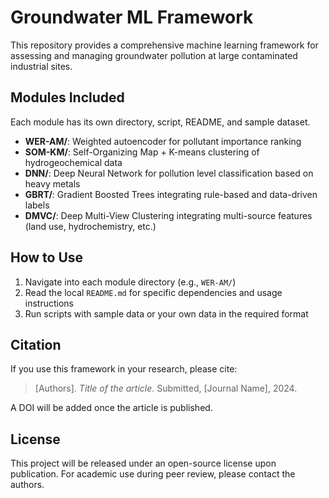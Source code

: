 # Groundwater ML Framework

This repository provides a comprehensive machine learning framework for assessing and managing groundwater pollution at large contaminated industrial sites.

## Modules Included

Each module has its own directory, script, README, and sample dataset.

- **WER-AM/**: Weighted autoencoder for pollutant importance ranking
- **SOM-KM/**: Self-Organizing Map + K-means clustering of hydrogeochemical data
- **DNN/**: Deep Neural Network for pollution level classification based on heavy metals
- **GBRT/**: Gradient Boosted Trees integrating rule-based and data-driven labels
- **DMVC/**: Deep Multi-View Clustering integrating multi-source features (land use, hydrochemistry, etc.)

## How to Use

1. Navigate into each module directory (e.g., `WER-AM/`)  
2. Read the local `README.md` for specific dependencies and usage instructions  
3. Run scripts with sample data or your own data in the required format

## Citation

If you use this framework in your research, please cite:

> [Authors]. *Title of the article*. Submitted, [Journal Name], 2024.

A DOI will be added once the article is published.

## License

This project will be released under an open-source license upon publication. For academic use during peer review, please contact the authors.
